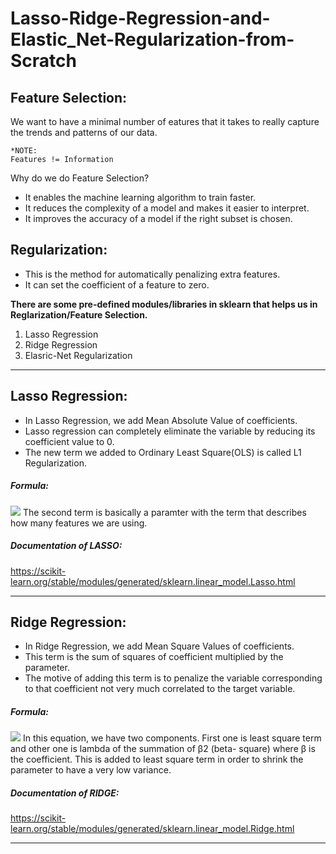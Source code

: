 # Lasso-Ridge-Regression-and-Elastic_Net-Regularization-from-Scratch
## Feature Selection:
We want to have a minimal number of eatures that it takes to really capture the trends and patterns of our data.

```
*NOTE:
Features != Information
```
Why do we do Feature Selection?
- It enables the machine learning algorithm to train faster. 
- It reduces the complexity of a model and makes it easier to interpret. 
- It improves the accuracy of a model if the right subset is chosen.

## Regularization:
- This is the method for automatically penalizing extra features.
- It can set the coefficient of a feature to zero.

**There are some pre-defined modules/libraries in sklearn that helps us in Reglarization/Feature Selection.**
1. Lasso Regression
2. Ridge Regression
3. Elasric-Net Regularization

<hr> </hr>

## Lasso Regression:
- In Lasso Regression, we add Mean Absolute Value of coefficients.
- Lasso regression can completely eliminate the variable by reducing its coefficient value to 0.
- The new term we added to Ordinary Least Square(OLS) is called L1 Regularization.
##### **Formula:**
<img src="https://www.analyticsvidhya.com/wp-content/uploads/2015/08/Lasso.png">
The second term is basically a paramter with the term that describes how many features we are using. 

##### **Documentation of LASSO:**
<a href="https://scikit-learn.org/stable/modules/generated/sklearn.linear_model.Lasso.html"> https://scikit-learn.org/stable/modules/generated/sklearn.linear_model.Lasso.html </a>

<hr> </hr>

## Ridge Regression:
- In Ridge Regression, we add Mean Square Values of coefficients.
- This term is the sum of squares of coefficient multiplied by the parameter.
- The motive of adding this term is to penalize the variable corresponding to that coefficient not very much correlated to the target variable.
##### **Formula:**
<img src="https://www.analyticsvidhya.com/wp-content/uploads/2015/08/Ridge2.png">
In this equation, we have two components. First one is least square term and other one is lambda of the summation of β2 (beta- square) where β is the coefficient. This is added to least square term in order to shrink the parameter to have a very low variance.

##### **Documentation of RIDGE:**
<a href="https://scikit-learn.org/stable/modules/generated/sklearn.linear_model.Ridge.html"> https://scikit-learn.org/stable/modules/generated/sklearn.linear_model.Ridge.html </a>
<hr> </hr>
